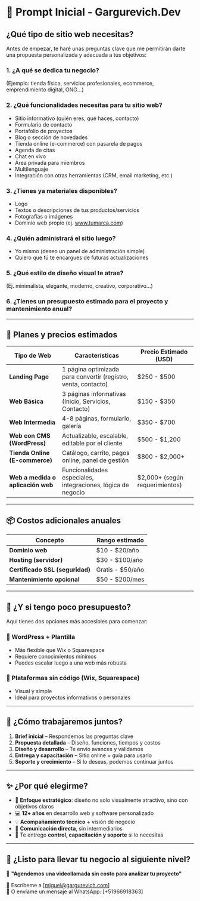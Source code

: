 # 🧩 Prompt Inicial - Gargurevich.Dev

## ¿Qué tipo de sitio web necesitas?

Antes de empezar, te haré unas preguntas clave que me permitirán darte una propuesta personalizada y adecuada a tus objetivos:

### 1. ¿A qué se dedica tu negocio?
(Ejemplo: tienda física, servicios profesionales, ecommerce, emprendimiento digital, ONG…)

### 2. ¿Qué funcionalidades necesitas para tu sitio web?

- Sitio informativo (quién eres, qué haces, contacto)
- Formulario de contacto
- Portafolio de proyectos
- Blog o sección de novedades
- Tienda online (e-commerce) con pasarela de pagos
- Agenda de citas
- Chat en vivo
- Área privada para miembros
- Multilenguaje
- Integración con otras herramientas (CRM, email marketing, etc.)

### 3. ¿Tienes ya materiales disponibles?

- Logo
- Textos o descripciones de tus productos/servicios
- Fotografías o imágenes
- Dominio web propio (ej. www.tumarca.com)

### 4. ¿Quién administrará el sitio luego?

- Yo mismo (deseo un panel de administración simple)
- Quiero que tú te encargues de futuras actualizaciones

### 5. ¿Qué estilo de diseño visual te atrae?
(Ej. minimalista, elegante, moderno, creativo, corporativo…)

### 6. ¿Tienes un presupuesto estimado para el proyecto y mantenimiento anual?

---

## 💼 Planes y precios estimados

| Tipo de Web | Características | Precio Estimado (USD) |
|-------------|----------------|----------------------|
| **Landing Page** | 1 página optimizada para convertir (registro, venta, contacto) | $250 - $500 |
| **Web Básica** | 3 páginas informativas (Inicio, Servicios, Contacto) | $150 - $350 |
| **Web Intermedia** | 4-8 páginas, formulario, galería | $350 - $700 |
| **Web con CMS (WordPress)** | Actualizable, escalable, editable por el cliente | $500 - $1,200 |
| **Tienda Online (E-commerce)** | Catálogo, carrito, pagos online, panel de gestión | $800 - $2,000+ |
| **Web a medida o aplicación web** | Funcionalidades especiales, integraciones, lógica de negocio | $2,000+ (según requerimientos) |

---

## 📦 Costos adicionales anuales

| Concepto | Rango estimado |
|----------|----------------|
| **Dominio web** | $10 - $20/año |
| **Hosting (servidor)** | $30 - $100/año |
| **Certificado SSL (seguridad)** | Gratis - $50/año |
| **Mantenimiento opcional** | $50 - $200/mes |

---

## 🧠 ¿Y si tengo poco presupuesto?

Aquí tienes dos opciones más accesibles para comenzar:

### 🔹 WordPress + Plantilla
- Más flexible que Wix o Squarespace
- Requiere conocimientos mínimos
- Puedes escalar luego a una web más robusta

### 🔹 Plataformas sin código (Wix, Squarespace)
- Visual y simple
- Ideal para proyectos informativos o personales

---

## 📌 ¿Cómo trabajaremos juntos?

1. **Brief inicial** – Respondemos las preguntas clave
2. **Propuesta detallada** – Diseño, funciones, tiempos y costos
3. **Diseño y desarrollo** – Te envío avances y validamos
4. **Entrega y capacitación** – Sitio online + guía para usarlo
5. **Soporte y crecimiento** – Si lo deseas, podemos continuar juntos

---

## ✨ ¿Por qué elegirme?

- 🎯 **Enfoque estratégico**: diseño no solo visualmente atractivo, sino con objetivos claros
- 💻 **12+ años** en desarrollo web y software personalizado
- 💡 **Acompañamiento técnico** + visión de negocio
- 🤝 **Comunicación directa**, sin intermediarios
- 🧰 Te entrego **control, capacitación y soporte** si lo necesitas

---

## 📆 ¿Listo para llevar tu negocio al siguiente nivel?

💬 **"Agendemos una videollamada sin costo para analizar tu proyecto"**

📧 Escríbeme a [miguel@gargurevich.com]  
📱 O envíame un mensaje al WhatsApp: [+51966918363]
